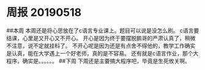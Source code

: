 # 周报 20190518
##本周
    本周还是将心思放在了c语言专业课上。题目可以说是没怎么刷。
    c语言要结课，心里是又开心又不开心。
    开心是因为终于要摆脱鹏哥的严肃认真了，稍微不注意，说不定就挂科了。
    不开心呢是因为还是有点舍不得他的，教学工作确实是认真，能在大学遇上一个好老师，真的是不容易。
    还有就是c语言作业，那个大程序，确实是。。。。。。
##下周
    下周还是主要搞大程序吧，毕竟是生死攸关啊。

